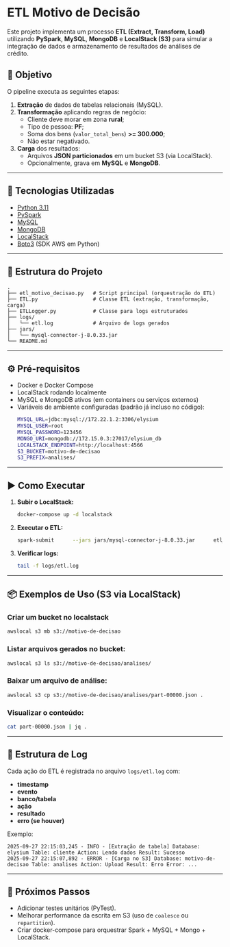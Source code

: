# ETL Motivo de Decisão

Este projeto implementa um processo **ETL (Extract, Transform, Load)** utilizando **PySpark**, **MySQL**, **MongoDB** e **LocalStack (S3)** para simular a integração de dados e armazenamento de resultados de análises de crédito.

## 📌 Objetivo

O pipeline executa as seguintes etapas:
1. **Extração** de dados de tabelas relacionais (MySQL).
2. **Transformação** aplicando regras de negócio:
   - Cliente deve morar em zona **rural**;
   - Tipo de pessoa: **PF**;
   - Soma dos bens (`valor_total_bens`) **>= 300.000**;
   - Não estar negativado.
3. **Carga** dos resultados:
   - Arquivos **JSON particionados** em um bucket S3 (via LocalStack).
   - Opcionalmente, grava em **MySQL** e **MongoDB**.

---

## 🚀 Tecnologias Utilizadas

- [Python 3.11](https://www.python.org/)
- [PySpark](https://spark.apache.org/)
- [MySQL](https://www.mysql.com/)
- [MongoDB](https://www.mongodb.com/)
- [LocalStack](https://localstack.cloud/)
- [Boto3](https://boto3.amazonaws.com/v1/documentation/api/latest/index.html) (SDK AWS em Python)

---

## 📂 Estrutura do Projeto

```
.
├── etl_motivo_decisao.py   # Script principal (orquestração do ETL)
├── ETL.py                  # Classe ETL (extração, transformação, carga)
├── ETLLogger.py            # Classe para logs estruturados
├── logs/
│   └── etl.log             # Arquivo de logs gerados
├── jars/
│   └── mysql-connector-j-8.0.33.jar
└── README.md
```

---

## ⚙️ Pré-requisitos

- Docker e Docker Compose
- LocalStack rodando localmente
- MySQL e MongoDB ativos (em containers ou serviços externos)
- Variáveis de ambiente configuradas (padrão já incluso no código):
  ```bash
  MYSQL_URL=jdbc:mysql://172.22.1.2:3306/elysium
  MYSQL_USER=root
  MYSQL_PASSWORD=123456
  MONGO_URI=mongodb://172.15.0.3:27017/elysium_db
  LOCALSTACK_ENDPOINT=http://localhost:4566
  S3_BUCKET=motivo-de-decisao
  S3_PREFIX=analises/
  ```

---

## ▶️ Como Executar

1. **Subir o LocalStack:**
   ```bash
   docker-compose up -d localstack
   ```

2. **Executar o ETL:**
   ```bash
   spark-submit      --jars jars/mysql-connector-j-8.0.33.jar      etl_motivo_decisao.py
   ```

3. **Verificar logs:**
   ```bash
   tail -f logs/etl.log
   ```

---

## 📦 Exemplos de Uso (S3 via LocalStack)
### Criar um bucket no localstack
```bash
awslocal s3 mb s3://motivo-de-decisao
```

### Listar arquivos gerados no bucket:
```bash
awslocal s3 ls s3://motivo-de-decisao/analises/
```

### Baixar um arquivo de análise:
```bash
awslocal s3 cp s3://motivo-de-decisao/analises/part-00000.json .
```

### Visualizar o conteúdo:
```bash
cat part-00000.json | jq .
```

---

## 📝 Estrutura de Log

Cada ação do ETL é registrada no arquivo `logs/etl.log` com:
- **timestamp**
- **evento**
- **banco/tabela**
- **ação**
- **resultado**
- **erro (se houver)**

Exemplo:
```
2025-09-27 22:15:03,245 - INFO - [Extração de tabela] Database: elysium Table: cliente Action: Lendo dados Result: Sucesso
2025-09-27 22:15:07,892 - ERROR - [Carga no S3] Database: motivo-de-decisao Table: analises Action: Upload Result: Erro Error: ...
```

---

## 📌 Próximos Passos

- Adicionar testes unitários (PyTest).
- Melhorar performance da escrita em S3 (uso de `coalesce` ou `repartition`).
- Criar docker-compose para orquestrar Spark + MySQL + Mongo + LocalStack.
